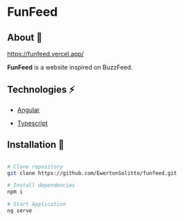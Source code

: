 # FunFeed

## About 📝

https://funfeed.vercel.app/

**FunFeed** is a website inspired on BuzzFeed.

## Technologies ⚡
 
 - [Angular](https://v17.angular.io/docs)

 - [Typescript](https://www.typescriptlang.org/)

## Installation 🔧

```bash

# Clone repository
git clone https://github.com/EwertonSolitto/funfeed.git

# Install dependencies
npm i

# Start Application
ng serve

```

